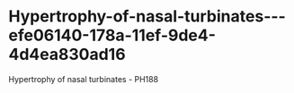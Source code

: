 # Hypertrophy-of-nasal-turbinates---efe06140-178a-11ef-9de4-4d4ea830ad16
Hypertrophy of nasal turbinates - PH188
